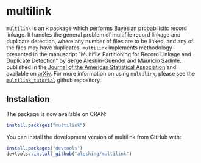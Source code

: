 
<!-- README.md is generated from README.Rmd. Please edit that file -->

# multilink

<!-- badges: start -->
<!-- badges: end -->

`multilink` is an `R` package which performs Bayesian probabilistic
record linkage. It handles the general problem of multifile record
linkage and duplicate detection, where any number of files are to be
linked, and any of the files may have duplicates. `multilink` implements
methodology presented in the manuscript “Multifile Partitioning for
Record Linkage and Duplicate Detection” by Serge Aleshin-Guendel and
Mauricio Sadinle, published in the [Journal of the American Statistical
Association](https://doi.org/10.1080/01621459.2021.2013242) and
available on [arXiv](https://arxiv.org/abs/2110.03839v1). For more
information on using `multilink`, please see the
[`multilink_tutorial`](https://github.com/aleshing/multilink_tutorial/tree/main)
github repository.

## Installation

The package is now available on CRAN:

``` r
install.packages("multilink")
```

You can install the development version of multilink from GitHub with:

``` r
install.packages("devtools")
devtools::install_github("aleshing/multilink")
```

<!-- ## Example -->
<!-- ```{r example} -->
<!-- library(multilink) -->
<!-- ## basic example code -->
<!-- ``` -->
